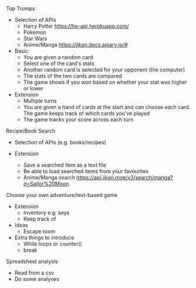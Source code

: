 Top Trumps
- Selection of APIs
  - Harry Potter https://hp-api.herokuapp.com/
  - Pokemon
  - Star Wars
  - Anime/Manga https://jikan.docs.apiary.io/#
- Basic:
  - You are given a random card
  - Select one of the card's stats
  - Another random card is selected for your opponent (the computer)
  - The stats of the two cards are compared
  - The game shows if you won based on whether your stat was higher or lower
- Extension
  - Multiple turns
  - You are given a hand of cards at the start and can choose each card. The game keeps track of which cards you've played
  - The game tracks your score across each turn


Recipe/Book Search
- Selection of APIs (e.g. books/recipes)

- Extension
  - Save a searched item as a text file
  - Be able to load searched items from your favourites
  - Anime/Manga search https://api.jikan.moe/v3/search/manga?q=Sailor%20Moon

Choose your own adventure/text-based game
- Extension
  - Inventory e.g. keys
  - Keep track of 
- Ideas
  - Escape room
- Extra things to introduce
  - While loops or counter() 
  - break

Spreadsheet analysis
- Read from a csv
- Do some analyses
